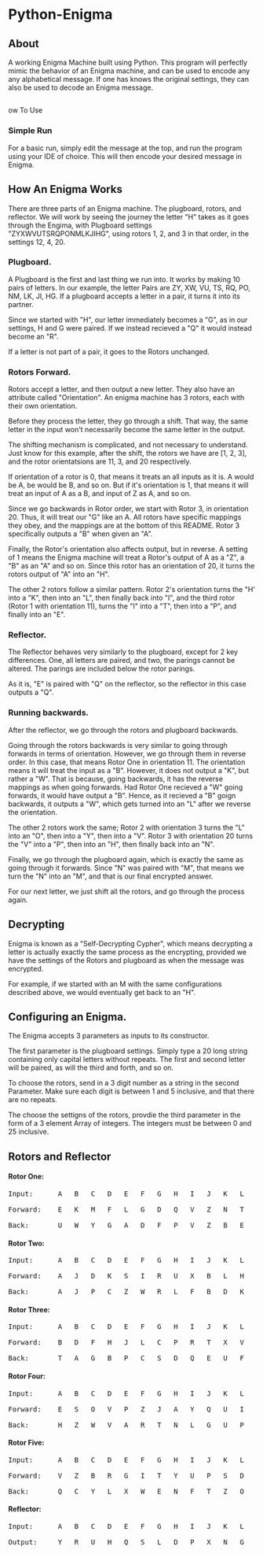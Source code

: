 # Python-Enigma

## About
A working Enigma Machine built using Python. This program will perfectly mimic the behavior of an Enigma machine, and can be used to encode any any alphabetical message. If one has knows the original settings, they can also be used to decode an Enigma message.

## 
ow To Use

### Simple Run
For a basic run, simply edit the message at the top, and run the program using your IDE of choice. This will then encode your desired message in Enigma.

## How An Enigma Works

There are three parts of an Enigma machine. The plugboard, rotors, and reflector. We will work by seeing the journey the letter "H" takes as it goes through the Engima, with Plugboard settings "ZYXWVUTSRQPONMLKJIHG", using rotors 1, 2, and 3 in that order, in the settings 12, 4, 20.  

### Plugboard.

A Plugboard is the first and last thing we run into. It works by making 10 pairs of letters. In our example, the letter Pairs are ZY, XW, VU, TS,  RQ,  PO,  NM, LK,  JI, HG. If a plugboard accepts a letter in a pair, it turns it into its partner. 

Since we started with "H", our letter immediately becomes a "G", as in our settings, H and G were paired. If we instead recieved a "Q" it would instead become an "R".

If a letter is not part of a pair, it goes to the Rotors unchanged.

### Rotors Forward. 

Rotors accept a letter, and then output a new letter. They also have an attribute called "Orientation". An enigma machine has 3 rotors, each with their own orientation.

Before they process the letter, they go through a shift. That way, the same letter in the input won't necessarily become the same letter in the output. 

The shifting mechanism is complicated, and not necessary to understand. Just know for this example, after the shift, the rotors we have are [1, 2, 3], and the rotor orientatsions are 11, 3, and 20 respectively. 

If orientation of a rotor is 0, that means it treats an all inputs as it is. A would be A, be would be B, and so on. But if it's orientation is 1, that means it will treat an input of A as a B, and input of Z as A, and so on.

Since we go backwards in Rotor order, we start with Rotor 3, in orientation 20. Thus, it will treat our "G" like an A. All rotors have specific mappings they obey, and the mappings are at the bottom of this README. Rotor 3 specifically outputs a "B" when given an "A". 

Finally, the Rotor's orientation also affects output, but in reverse. A setting of 1 means the Enigma machine will treat a Rotor's output of A as a "Z", a "B" as an "A" and so on. Since this rotor has an orientation of 20, it turns the rotors output of "A" into an "H".

The other 2 rotors follow a similar pattern. Rotor 2's orientation turns the "H' into a "K", then into an "L", then finally back into "I", and the third rotor (Rotor 1 with orientation 11), turns the "I" into a "T", then into a "P", and finally into an "E". 

### Reflector. 

The Reflector behaves very similarly to the plugboard, except for 2 key differences. One, all letters are paired, and two, the parings cannot be altered. The parings are included below the rotor parings.

As it is, "E" is paired with "Q" on the reflector, so the reflector in this case outputs a "Q".

### Running backwards.

After the reflector, we go through the rotors and plugboard backwards.

Going through the rotors backwards is very similar to going through forwards in terms of orientation. However, we go through them in reverse order. In this case, that means Rotor One in orientation 11. The orientation means it will treat the input as a "B". However, it does not output a "K", but rather a "W". That is because, going backwards, it has the reverse mappings as when going forwards. Had Rotor One recieved a "W" going forwards, it would have output a "B". Hence, as it recieved a "B" goign backwards, it outputs a "W", which gets turned into an "L" after we reverse the orientation.

The other 2 rotors work the same; Rotor 2 with orientation 3 turns the "L" into an "O", then into a "Y", then into a "V". Rotor 3 with orientation 20 turns the "V" into a "P", then into an "H", then finally back into an "N".

Finally, we go through the plugboard again, which is exactly the same as going through it forwards. Since "N" was paired with "M", that means we turn the "N" into an "M", and that is our final encrypted answer.

For our next letter, we just shift all the rotors, and go through the process again.


## Decrypting
Enigma is known as a "Self-Decrypting Cypher", which means decrypting a letter is actually exactly the same process as the encrypting, provided we have the settings of the Rotors and plugboard as when the message was encrypted. 

For example, if we started with an M with the same configurations described above, we would eventually get back to an "H". 


## Configuring an Enigma.

The Enigma accepts 3 parameters as inputs to its constructor.

The first parameter is the plugboard settings. Simply type a 20 long string containing only capital letters without repeats. The first and second letter will be paired, as will the third and forth, and so on.

To choose the rotors, send in a 3 digit number as a string in the second Parameter. Make sure each digit is between 1 and 5 inclusive, and that there are no repeats.

The choose the settigns of the rotors, provdie the third parameter in the form of a 3 element Array of integers. The integers must be between 0 and 25 inclusive.

## Rotors and Reflector

#### Rotor One:
<pre>
Input:      A   B   C   D   E   F   G   H   I   J   K   L   M   N   O   P   Q   R   S   T   U   V   W   X   Y   Z

Forward:    E   K   M   F   L   G   D   Q   V   Z   N   T   O   W   Y   H   X   U   S   P   A   I   B   R   C   J

Back:       U   W   Y   G   A   D   F   P   V   Z   B   E   C   K   M   T   H   X   S   L   R   I   N   Q   O   J
</pre>

#### Rotor Two:
<pre>
Input:      A   B   C   D   E   F   G   H   I   J   K   L   M   N   O   P   Q   R   S   T   U   V   W   X   Y   Z

Forward:    A   J   D   K   S   I   R   U   X   B   L   H   W   T   M   C   Q   G   Z   N   P   Y   F   V   O   E

Back:       A   J   P   C   Z   W   R   L   F   B   D   K   O   T   Y   U   Q   G   E   N   H   X   M   I   V   S
</pre>

#### Rotor Three:
<pre>
Input:      A   B   C   D   E   F   G   H   I   J   K   L   M   N   O   P   Q   R   S   T   U   V   W   X   Y   Z

Forward:    B   D   F   H   J   L   C   P   R   T   X   V   Z   N   Y   E   I   W   G   A   K   M   U   S   Q   O

Back:       T   A   G   B   P   C   S   D   Q   E   U   F   V   N   Z   H   Y   I   X   J   W   L   R   K   O   M
</pre>

#### Rotor Four:
<pre>
Input:      A   B   C   D   E   F   G   H   I   J   K   L   M   N   O   P   Q   R   S   T   U   V   W   X   Y   Z

Forward:    E   S   O   V   P   Z   J   A   Y   Q   U   I   R   H   X   L   N   F   T   G   K   D   C   M   W   B

Back:       H   Z   W   V   A   R   T   N   L   G   U   P   X   Q   C   E   J   M   B   S   K   D   Y   O   I   F
</pre>

#### Rotor Five:
<pre>
Input:      A   B   C   D   E   F   G   H   I   J   K   L   M   N   O   P   Q   R   S   T   U   V   W   X   Y   Z

Forward:    V   Z   B   R   G   I   T   Y   U   P   S   D   N   H   L   X   A   W   M   J   Q   O   F   E   C   K

Back:       Q   C   Y   L   X   W   E   N   F   T   Z   O   S   M   V   J   U   D   K   G   I   A   R   P   H   B
</pre>

#### Reflector:
<pre>
Input:      A   B   C   D   E   F   G   H   I   J   K   L   M   N   O   P   Q   R   S   T   U   V   W   X   Y   Z

Output:     Y   R   U   H   Q   S   L   D   P   X   N   G   O   K   M   I   E   B   F   Z   C   W   V   J   A   T
</pre>
